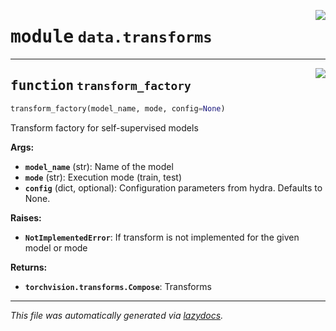 <!-- markdownlint-disable -->

<a href="../../src/data/transforms.py#L0"><img align="right" style="float:right;" src="https://img.shields.io/badge/-source-cccccc?style=flat-square"></a>

# <kbd>module</kbd> `data.transforms`





---

<a href="../../src/data/transforms.py#L8"><img align="right" style="float:right;" src="https://img.shields.io/badge/-source-cccccc?style=flat-square"></a>

## <kbd>function</kbd> `transform_factory`

```python
transform_factory(model_name, mode, config=None)
```

Transform factory for self-supervised models 



**Args:**
 
 - <b>`model_name`</b> (str):  Name of the model 
 - <b>`mode`</b> (str):  Execution mode (train, test) 
 - <b>`config`</b> (dict, optional):  Configuration parameters from hydra. Defaults to None. 



**Raises:**
 
 - <b>`NotImplementedError`</b>:  If transform is not implemented for the given model or mode 



**Returns:**
 
 - <b>`torchvision.transforms.Compose`</b>:  Transforms 




---

_This file was automatically generated via [lazydocs](https://github.com/ml-tooling/lazydocs)._
